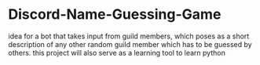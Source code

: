 # Discord-Name-Guessing-Game
idea for a bot that takes input from guild members, which poses as a short description of any other random guild member which has to be guessed by others.
this project will also serve as a learning tool to learn python
